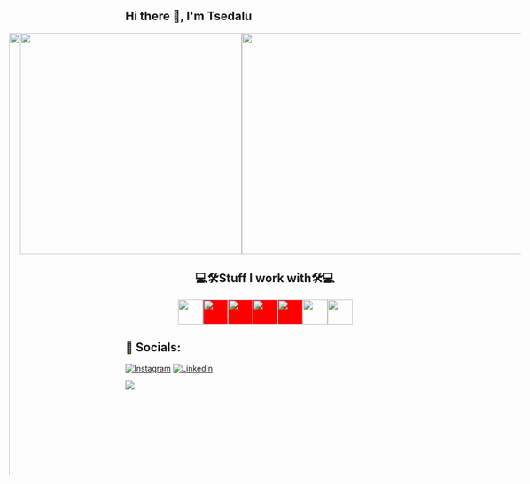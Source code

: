 ## Hi there 👋, I'm Tsedalu

 <div style="display: flex; justify-content: center; flex-direction: row">
    <a> <img src="https://github-readme-stats.vercel.app/api?username=TsedexAshu08&show_icons=true&theme=github_dark&&rank_icon=github" height=200%></a>
    <a><img src="https://github-readme-stats.vercel.app/api/top-langs/?username=TsedexAshu08&langs_count=10&layout=compact&&theme=chartreuse-dark" width=400px ></a>
    <img src="https://github-readme-streak-stats.herokuapp.com/?user=TsedexAshu08&theme=dark&hide_border=true&theme=chartreuse-dark" width=900px height=400px>
 </div>


<h2 align="center">💻🛠️Stuff I work with🛠️💻</h2>

<div align="center">

<p style="display: flex; justify-content: center;">
  <img height="45rem" width="45rem" src="https://cdn.worldvectorlogo.com/logos/c--4.svg" />
  <img height="45rem" width="45rem" style="background-color:red;" src="https://cdn.worldvectorlogo.com/logos/c.svg" />
  <img height="45rem" width="45rem" style="background-color:red;" src="https://cdn.worldvectorlogo.com/logos/javascript-1.svg" />
  <img height="45rem" width="45rem" style="background-color:red;" src="https://cdn.worldvectorlogo.com/logos/laravel-2.svg" />
  <img height="45rem" width="45rem" style="background-color:red;" src="https://cdn.worldvectorlogo.com/logos/html-1.svg" />
  <img height="45rem" width="45rem" src="https://img.shields.io/badge/php-%23777BB4.svg?style=for-the-badge&logo=php&logoColor=white" />
   <img height="45rem" width="45rem" src="https://cdn.worldvectorlogo.com/logos/react-2.svg" />
</div>

## 📱 Socials:
[![Instagram](https://img.shields.io/badge/Instagram-%23E4405F.svg?logo=Instagram&logoColor=white)](https://instagram.com/TsedaluAshenafi) [![LinkedIn](https://img.shields.io/badge/LinkedIn-%230077B5.svg?logo=linkedin&logoColor=white)](https://linkedin.com/in/tsedalu-ashenafi-6a9a71201)


<img src="https://visitcount.itsvg.in/api?id=TsedexAshu08&icon=5&color=0">

